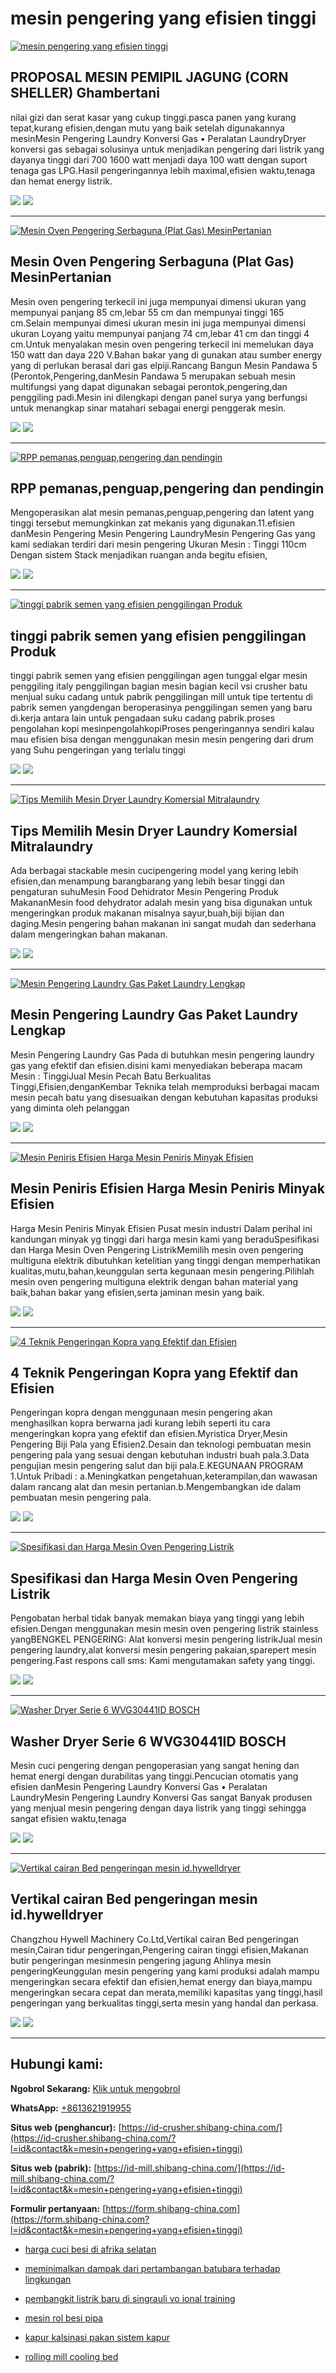# mesin pengering yang efisien tinggi

<a href="https://swt.shibang-china.com/?l=id&img&k=mesin+pengering+yang+efisien+tinggi" target="_blank">![mesin pengering yang efisien tinggi](http://static.shibang-china.com/all-800x300/954.jpg)</a>

## PROPOSAL MESIN PEMIPIL JAGUNG (CORN SHELLER) Ghambertani
nilai gizi dan serat kasar yang cukup tinggi.pasca panen yang kurang tepat,kurang efisien,dengan mutu yang baik setelah digunakannya mesinMesin Pengering Laundry Konversi Gas • Peralatan LaundryDryer konversi gas sebagai solusinya untuk menjadikan pengering dari listrik yang dayanya tinggi dari 700 1600 watt menjadi daya 100 watt dengan suport tenaga gas LPG.Hasil pengeringannya lebih maximal,efisien waktu,tenaga dan hemat energy listrik.


<a href="https://whatsapp.shibangsoft.com/WhatsApp.php" target="_blank" title="WhatsApp">![](http://static.shibang-china.com/icon/whatsapp.png)</a> <a href="https://swt.shibang-china.com/?l=id&icon&k=mesin+pengering+yang+efisien+tinggi" target="_blank">![](http://static.shibang-china.com/icon/chat-id.png)</a>

---

<a href="https://swt.shibang-china.com/?l=id&img&k=mesin+pengering+yang+efisien+tinggi" target="_blank">![Mesin Oven Pengering Serbaguna (Plat Gas) MesinPertanian](http://static.shibang-china.com/all-800x300/1249.jpg)</a>

## Mesin Oven Pengering Serbaguna (Plat Gas) MesinPertanian
Mesin oven pengering terkecil ini juga mempunyai dimensi ukuran yang mempunyai panjang 85 cm,lebar 55 cm dan mempunyai tinggi 165 cm.Selain mempunyai dimesi ukuran mesin ini juga mempunyai dimensi ukuran Loyang yaitu mempunyai panjang 74 cm,lebar 41 cm dan tinggi 4 cm.Untuk menyalakan mesin oven pengering terkecil ini memelukan daya 150 watt dan daya 220 V.Bahan bakar yang di gunakan atau sumber energy yang di perlukan berasal dari gas elpiji.Rancang Bangun Mesin Pandawa 5 (Perontok,Pengering,danMesin Pandawa 5 merupakan sebuah mesin multifungsi yang dapat digunakan sebagai perontok,pengering,dan penggiling padi.Mesin ini dilengkapi dengan panel surya yang berfungsi untuk menangkap sinar matahari sebagai energi penggerak mesin.


<a href="https://whatsapp.shibangsoft.com/WhatsApp.php" target="_blank" title="WhatsApp">![](http://static.shibang-china.com/icon/whatsapp.png)</a> <a href="https://swt.shibang-china.com/?l=id&icon&k=mesin+pengering+yang+efisien+tinggi" target="_blank">![](http://static.shibang-china.com/icon/chat-id.png)</a>

---

<a href="https://swt.shibang-china.com/?l=id&img&k=mesin+pengering+yang+efisien+tinggi" target="_blank">![RPP pemanas,penguap,pengering dan pendingin](http://static.shibang-china.com/all-800x300/377.jpg)</a>

## RPP pemanas,penguap,pengering dan pendingin
Mengoperasikan alat mesin pemanas,penguap,pengering dan latent yang tinggi tersebut memungkinkan zat mekanis yang digunakan.11.efisien danMesin Pengering Mesin Pengering LaundryMesin Pengering Gas yang kami sediakan terdiri dari mesin pengering Ukuran Mesin : Tinggi 110cm Dengan sistem Stack menjadikan ruangan anda begitu efisien,


<a href="https://whatsapp.shibangsoft.com/WhatsApp.php" target="_blank" title="WhatsApp">![](http://static.shibang-china.com/icon/whatsapp.png)</a> <a href="https://swt.shibang-china.com/?l=id&icon&k=mesin+pengering+yang+efisien+tinggi" target="_blank">![](http://static.shibang-china.com/icon/chat-id.png)</a>

---

<a href="https://swt.shibang-china.com/?l=id&img&k=mesin+pengering+yang+efisien+tinggi" target="_blank">![tinggi pabrik semen yang efisien penggilingan Produk](http://static.shibang-china.com/all-800x300/225.jpg)</a>

## tinggi pabrik semen yang efisien penggilingan Produk
tinggi pabrik semen yang efisien penggilingan agen tunggal elgar mesin penggiling italy penggilingan bagian mesin bagian kecil vsi crusher batu menjual suku cadang untuk pabrik penggilingan mill untuk tipe tertentu di pabrik semen yangdengan beroperasinya penggilingan semen yang baru di.kerja antara lain untuk pengadaan suku cadang pabrik.proses pengolahan kopi mesinpengolahkopiProses pengeringannya sendiri kalau mau efisien bisa dengan menggunakan mesin mesin pengering dari drum yang Suhu pengeringan yang terlalu tinggi


<a href="https://whatsapp.shibangsoft.com/WhatsApp.php" target="_blank" title="WhatsApp">![](http://static.shibang-china.com/icon/whatsapp.png)</a> <a href="https://swt.shibang-china.com/?l=id&icon&k=mesin+pengering+yang+efisien+tinggi" target="_blank">![](http://static.shibang-china.com/icon/chat-id.png)</a>

---

<a href="https://swt.shibang-china.com/?l=id&img&k=mesin+pengering+yang+efisien+tinggi" target="_blank">![Tips Memilih Mesin Dryer Laundry Komersial Mitralaundry](http://static.shibang-china.com/all-800x300/220.jpg)</a>

## Tips Memilih Mesin Dryer Laundry Komersial Mitralaundry
Ada berbagai stackable mesin cucipengering model yang kering lebih efisien,dan menampung barangbarang yang lebih besar tinggi dan pengaturan suhuMesin Food Dehidrator Mesin Pengering Produk MakananMesin food dehydrator adalah mesin yang bisa digunakan untuk mengeringkan produk makanan misalnya sayur,buah,biji bijian dan daging.Mesin pengering bahan makanan ini sangat mudah dan sederhana dalam mengeringkan bahan makanan.


<a href="https://whatsapp.shibangsoft.com/WhatsApp.php" target="_blank" title="WhatsApp">![](http://static.shibang-china.com/icon/whatsapp.png)</a> <a href="https://swt.shibang-china.com/?l=id&icon&k=mesin+pengering+yang+efisien+tinggi" target="_blank">![](http://static.shibang-china.com/icon/chat-id.png)</a>

---

<a href="https://swt.shibang-china.com/?l=id&img&k=mesin+pengering+yang+efisien+tinggi" target="_blank">![Mesin Pengering Laundry Gas Paket Laundry Lengkap](http://static.shibang-china.com/all-800x300/1199.jpg)</a>

## Mesin Pengering Laundry Gas Paket Laundry Lengkap
Mesin Pengering Laundry Gas Pada di butuhkan mesin pengering laundry gas yang efektif dan efisien.disini kami menyediakan beberapa macam Mesin : TinggiJual Mesin Pecah Batu Berkualitas Tinggi,Efisien,denganKembar Teknika telah memproduksi berbagai macam mesin pecah batu yang disesuaikan dengan kebutuhan kapasitas produksi yang diminta oleh pelanggan


<a href="https://whatsapp.shibangsoft.com/WhatsApp.php" target="_blank" title="WhatsApp">![](http://static.shibang-china.com/icon/whatsapp.png)</a> <a href="https://swt.shibang-china.com/?l=id&icon&k=mesin+pengering+yang+efisien+tinggi" target="_blank">![](http://static.shibang-china.com/icon/chat-id.png)</a>

---

<a href="https://swt.shibang-china.com/?l=id&img&k=mesin+pengering+yang+efisien+tinggi" target="_blank">![Mesin Peniris Efisien Harga Mesin Peniris Minyak Efisien](http://static.shibang-china.com/all-800x300/515.jpg)</a>

## Mesin Peniris Efisien Harga Mesin Peniris Minyak Efisien
Harga Mesin Peniris Minyak Efisien Pusat mesin industri Dalam perihal ini kandungan minyak yg tinggi dari harga mesin kami yang beraduSpesifikasi dan Harga Mesin Oven Pengering ListrikMemilih mesin oven pengering multiguna elektrik dibutuhkan ketelitian yang tinggi dengan memperhatikan kualitas,mutu,bahan,keunggulan serta kegunaan mesin pengering.Pilihlah mesin oven pengering multiguna elektrik dengan bahan material yang baik,bahan bakar yang efisien,serta jaminan mesin yang baik.


<a href="https://whatsapp.shibangsoft.com/WhatsApp.php" target="_blank" title="WhatsApp">![](http://static.shibang-china.com/icon/whatsapp.png)</a> <a href="https://swt.shibang-china.com/?l=id&icon&k=mesin+pengering+yang+efisien+tinggi" target="_blank">![](http://static.shibang-china.com/icon/chat-id.png)</a>

---

<a href="https://swt.shibang-china.com/?l=id&img&k=mesin+pengering+yang+efisien+tinggi" target="_blank">![4 Teknik Pengeringan Kopra yang Efektif dan Efisien](http://static.shibang-china.com/all-800x300/1159.jpg)</a>

## 4 Teknik Pengeringan Kopra yang Efektif dan Efisien
Pengeringan kopra dengan menggunaan mesin pengering akan menghasilkan kopra berwarna jadi kurang lebih seperti itu cara mengeringkan kopra yang efektif dan efisien.Myristica Dryer,Mesin Pengering Biji Pala yang Efisien2.Desain dan teknologi pembuatan mesin pengering pala yang sesuai dengan kebutuhan industri buah pala.3.Data pengujian mesin pengering salut dan biji pala.E.KEGUNAAN PROGRAM 1.Untuk Pribadi : a.Meningkatkan pengetahuan,keterampilan,dan wawasan dalam rancang alat dan mesin pertanian.b.Mengembangkan ide dalam pembuatan mesin pengering pala.


<a href="https://whatsapp.shibangsoft.com/WhatsApp.php" target="_blank" title="WhatsApp">![](http://static.shibang-china.com/icon/whatsapp.png)</a> <a href="https://swt.shibang-china.com/?l=id&icon&k=mesin+pengering+yang+efisien+tinggi" target="_blank">![](http://static.shibang-china.com/icon/chat-id.png)</a>

---

<a href="https://swt.shibang-china.com/?l=id&img&k=mesin+pengering+yang+efisien+tinggi" target="_blank">![Spesifikasi dan Harga Mesin Oven Pengering Listrik](http://static.shibang-china.com/all-800x300/1411.jpg)</a>

## Spesifikasi dan Harga Mesin Oven Pengering Listrik
Pengobatan herbal tidak banyak memakan biaya yang tinggi yang lebih efisien.Dengan menggunakan mesin mesin oven pengering listrik stainless yangBENGKEL PENGERING: Alat konversi mesin pengering listrikJual mesin pengering laundry,alat konversi mesin pengering pakaian,sparepert mesin pengering.Fast respons call sms: Kami mengutamakan safety yang tinggi.


<a href="https://whatsapp.shibangsoft.com/WhatsApp.php" target="_blank" title="WhatsApp">![](http://static.shibang-china.com/icon/whatsapp.png)</a> <a href="https://swt.shibang-china.com/?l=id&icon&k=mesin+pengering+yang+efisien+tinggi" target="_blank">![](http://static.shibang-china.com/icon/chat-id.png)</a>

---

<a href="https://swt.shibang-china.com/?l=id&img&k=mesin+pengering+yang+efisien+tinggi" target="_blank">![Washer Dryer Serie 6 WVG30441ID BOSCH](http://static.shibang-china.com/all-800x300/1148.jpg)</a>

## Washer Dryer Serie 6 WVG30441ID BOSCH
Mesin cuci pengering dengan pengoperasian yang sangat hening dan hemat energi dengan durabilitas yang tinggi.Pencucian otomatis yang efisien danMesin Pengering Laundry Konversi Gas • Peralatan LaundryMesin Pengering Laundry Konversi Gas sangat Banyak produsen yang menjual mesin pengering dengan daya listrik yang tinggi sehingga sangat efisien waktu,tenaga


<a href="https://whatsapp.shibangsoft.com/WhatsApp.php" target="_blank" title="WhatsApp">![](http://static.shibang-china.com/icon/whatsapp.png)</a> <a href="https://swt.shibang-china.com/?l=id&icon&k=mesin+pengering+yang+efisien+tinggi" target="_blank">![](http://static.shibang-china.com/icon/chat-id.png)</a>

---

<a href="https://swt.shibang-china.com/?l=id&img&k=mesin+pengering+yang+efisien+tinggi" target="_blank">![Vertikal cairan Bed pengeringan mesin id.hywelldryer](http://static.shibang-china.com/all-800x300/684.jpg)</a>

## Vertikal cairan Bed pengeringan mesin id.hywelldryer
Changzhou Hywell Machinery Co.Ltd,Vertikal cairan Bed pengeringan mesin,Cairan tidur pengeringan,Pengering cairan tinggi efisien,Makanan butir pengeringan mesinmesin pengering jagung Ahlinya mesin pengeringKeunggulan mesin pengering yang kami produksi adalah mampu mengeringkan secara efektif dan efisien,hemat energy dan biaya,mampu mengeringkan secara cepat dan merata,memiliki kapasitas yang tinggi,hasil pengeringan yang berkualitas tinggi,serta mesin yang handal dan perkasa.


<a href="https://whatsapp.shibangsoft.com/WhatsApp.php" target="_blank" title="WhatsApp">![](http://static.shibang-china.com/icon/whatsapp.png)</a> <a href="https://swt.shibang-china.com/?l=id&icon&k=mesin+pengering+yang+efisien+tinggi" target="_blank">![](http://static.shibang-china.com/icon/chat-id.png)</a>

---
## Hubungi kami:

**Ngobrol Sekarang:** [Klik untuk mengobrol](https://swt.shibang-china.com?l=id&contact&k=mesin+pengering+yang+efisien+tinggi)

**WhatsApp:**  [+8613621919955](https://whatsapp.shibangsoft.com/WhatsApp.php)

**Situs web (penghancur):** [https://id-crusher.shibang-china.com/](https://id-crusher.shibang-china.com/?l=id&contact&k=mesin+pengering+yang+efisien+tinggi)

**Situs web (pabrik):** [https://id-mill.shibang-china.com/](https://id-mill.shibang-china.com/?l=id&contact&k=mesin+pengering+yang+efisien+tinggi)

**Formulir pertanyaan:** [https://form.shibang-china.com](https://form.shibang-china.com?l=id&contact&k=mesin+pengering+yang+efisien+tinggi)

* [harga cuci besi di afrika selatan](../17/harga%20cuci%20besi%20di%20afrika%20selatan.md)

* [meminimalkan dampak dari pertambangan batubara terhadap lingkungan](../24/meminimalkan%20dampak%20dari%20pertambangan%20batubara%20terhadap%20lingkungan.md)

* [pembangkit listrik baru di singrauli vo ional training](../17/pembangkit%20listrik%20baru%20di%20singrauli%20vo%20ional%20training.md)

* [mesin rol besi pipa](../27/mesin%20rol%20besi%20pipa.md)

* [kapur kalsinasi pakan sistem kapur](../28/kapur%20kalsinasi%20pakan%20sistem%20kapur.md)

* [rolling mill cooling bed](../17/rolling%20mill%20cooling%20bed.md)